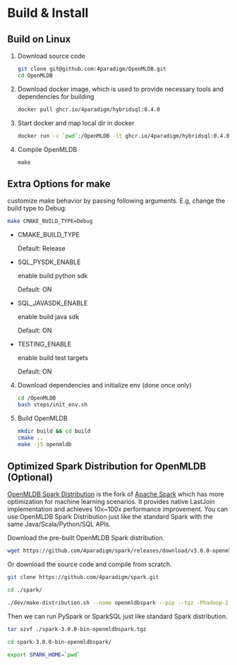 # Build & Install

## Build on Linux
1. Download source code
    ```bash
    git clone git@github.com:4paradigm/OpenMLDB.git
    cd OpenMLDB
    ```
2. Download docker image, which is used to provide necessary tools and dependencies for building
    ```bash
    docker pull ghcr.io/4paradigm/hybridsql:0.4.0
    ```
3. Start docker and map local dir in docker
    ```bash
    docker run -v `pwd`:/OpenMLDB -it ghcr.io/4paradigm/hybridsql:0.4.0 bash
    ```
4. Compile OpenMLDB
    ```
    make
    ```

## Extra Options for make

customize make behavior by passing following arguments. E.g, change the build type to Debug:

```bash
make CMAKE_BUILD_TYPE=Debug
```

- CMAKE_BUILD_TYPE

  Default: Release

- SQL_PYSDK_ENABLE

  enable build python sdk

  Default: ON

- SQL_JAVASDK_ENABLE

  enable build java sdk

  Default: ON

- TESTING_ENABLE

  enable build test targets

  Default: ON

4. Download dependencies and initialize env (done once only)
    ```bash
    cd /OpenMLDB
    bash steps/init_env.sh  
    ```
5. Build OpenMLDB
    ```bash
    mkdir build && cd build
    cmake ..
    make -j5 openmldb
    ```

## Optimized Spark Distribution for OpenMLDB (Optional)

[OpenMLDB Spark Distribution](https://github.com/4paradigm/spark) is the fork of [Apache Spark](https://github.com/apache/spark) which has more optimization for machine learning scenarios. It provides native LastJoin implementation and achieves 10x~100x performance improvement. You can use OpenMLDB Spark Distribution just like the standard Spark with the same Java/Scala/Python/SQL APIs.

Download the pre-built OpenMLDB Spark distribution.

```bash
wget https://github.com/4paradigm/spark/releases/download/v3.0.0-openmldb0.2.3/spark-3.0.0-bin-openmldbspark.tgz
```

Or download the source code and compile from scratch.

```bash
git clone https://github.com/4paradigm/spark.git

cd ./spark/

./dev/make-distribution.sh --name openmldbspark --pip --tgz -Phadoop-2.7 -Pyarn -Pallinone
```

Then we can run PySpark or SparkSQL just like standard Spark distribution.

```bash
tar xzvf ./spark-3.0.0-bin-openmldbspark.tgz

cd spark-3.0.0-bin-openmldbspark/

export SPARK_HOME=`pwd`
```
